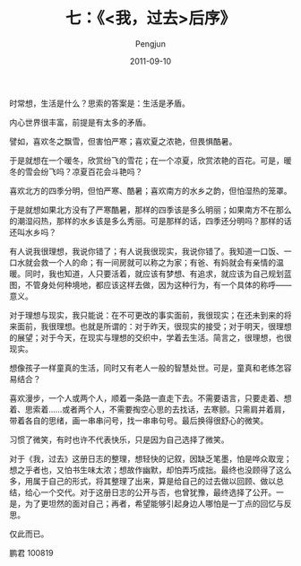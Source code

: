 ﻿---
layout: post
title: '七：《<我，过去>后序》'
date: 2011-09-10
author: Pengjun
tags: 成长印记
---

时常想，生活是什么？思索的答案是：生活是矛盾。

内心世界很丰富，前提是有太多的矛盾。

譬如，喜欢冬之飘雪，但害怕严寒；喜欢夏之浓艳，但畏惧酷暑。

于是就想在一个暖冬，欣赏纷飞的雪花；在一个凉夏，欣赏浓艳的百花。可是，暖冬的雪会纷飞吗？凉夏百花会斗艳吗？

喜欢北方的四季分明，但怕严寒、酷暑；喜欢南方的水乡之韵，但怕湿热的笼罩。

于是就想如果北方没有了严寒酷暑，那样的四季该是多么明丽；如果南方不在那么的潮湿闷热，那样的水乡该是多么秀丽。可是那样的话，四季还分明吗？那样的话还叫水乡吗？

有人说我很理想，我说你错了；有人说我很现实，我说你错了。我知道一口饭、一口水就会救一个人的命；有一间房就可以称之为家；有爸、有妈就会有亲情的温暖。同时，我也知道，人只要活着，就应该有梦想、有追求，就应该为自己规划蓝图，不管身处何种境地，都应该这样去做，因为这种行为，有一个具体的称呼——意义。

对于理想与现实，我只能说：在不可更改的事实面前，我很现实；在还未到来的将来面前，我很理想。也就是所谓的：对于昨天，很现实的接受；对于明天，很理想的展望；对于今天，在现实与理想的交织中，学着去生活。简言之，很理想，也很现实。

想像孩子一样童真的生活，同时又有老人一般的智慧处世。可是，童真和老练怎容易结合？

喜欢漫步，一个人或两个人，顺着一条路一直走下去。不需要语言，只要走着、想着、思索着……或者两个人，不需要掏空心思的去找话，去寒颤。只需肩并着肩，带着各自的思绪，画一串串问号，找一串串句号。最后换得很舒心的微笑。

习惯了微笑，有时也许不代表快乐，只是因为自己选择了微笑。

对于《我，过去》这册日志的整理，想轻快的记叙，因缺乏笔墨，怕是哗众取宠；想之乎者也，又怕书生味太浓；想故作幽默，却怕弄巧成拙。最终也没顾得了这么多，用属于自己的形式，将其整理了出来，算是给自己的过去做以回顾、做以总结，给心一个交代。对于这册日志的公开与否，也曾犹豫，最终选择了公开。一是，为了更坦然的面对自己；再者，希望能够引起身边人哪怕是一丁点的回忆与反思。

仅此而已。


鹏君
100819